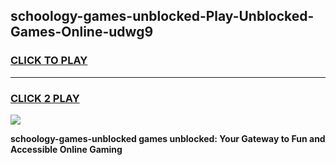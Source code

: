
## schoology-games-unblocked-Play-Unblocked-Games-Online-udwg9
<h3>
<a href="https://premium76.site?title=schoology-games-unblocked&ref=25A">CLICK TO PLAY</a></h3>
<hr>

<h3>
<a href="https://premium76.site?title=schoology-games-unblocked&ref=25A">CLICK 2 PLAY</a>
  
</h3>

<a href="https://premium76.site?title=schoology-games-unblocked&ref=25A"><img src="https://clearcache.store/games.png"></a>


**schoology-games-unblocked games unblocked: Your Gateway to Fun and Accessible Online Gaming**
